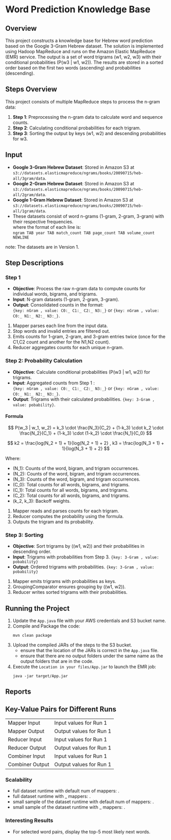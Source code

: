 # Word Prediction Knowledge Base

## Overview

This project constructs a knowledge base for Hebrew word prediction based on the Google 3-Gram Hebrew dataset. The solution is implemented using Hadoop MapReduce and runs on the Amazon Elastic MapReduce (EMR) service. The output is a set of word trigrams (w1, w2, w3) with their conditional probabilities \(P(w3 | w1, w2)\). The results are stored in a sorted order based on the first two words (ascending) and probabilities (descending).

## Steps Overview

This project consists of multiple MapReduce steps to process the n-gram data:

1. **Step 1**: Preprocessing the n-gram data to calculate word and sequence counts.
2. **Step 2**: Calculating conditional probabilities for each trigram.
3. **Step 3**: Sorting the output by keys (w1, w2) and descending probabilities for w3.

## Input

- **Google 3-Gram Hebrew Dataset**: Stored in Amazon S3 at `s3://datasets.elasticmapreduce/ngrams/books/20090715/heb-all/3gram/data`.
- **Google 2-Gram Hebrew Dataset**: Stored in Amazon S3 at `s3://datasets.elasticmapreduce/ngrams/books/20090715/heb-all/2gram/data`.
- **Google 1-Gram Hebrew Dataset**: Stored in Amazon S3 at `s3://datasets.elasticmapreduce/ngrams/books/20090715/heb-all/1gram/data`.
- These datasets consist of word n-grams (1-gram, 2-gram, 3-gram) with their respective frequencies.<br>
where the format of each line is:<br>
`ngram TAB year TAB match_count TAB page_count TAB volume_count NEWLINE`

note: The datasets are in Version 1.

## Step Descriptions

### Step 1

- **Objective**: Process the raw n-gram data to compute counts for individual words, bigrams, and trigrams.
- **Input**: N-gram datasets (1-gram, 2-gram, 3-gram).
- **Output**: Consolidated counts in the format: <br> `{key: nGram , value: C0:_ C1:_ C2:_ N3:_}` or `{key: nGram , value: C0:_ N1:_ N2:_ N3:_}`.

1. Mapper parses each line from the input data.
2. Stop words and invalid entries are filtered out.
3. Emits counts for 1-gram, 2-gram, and 3-gram entries twice (once for the C1,C2 count and another for the N1,N2 count).
4. Reducer aggregates counts for each unique n-gram.

### Step 2: Probability Calculation

- **Objective**: Calculate conditional probabilities \(P(w3 | w1, w2)\) for trigrams.
- **Input**: Aggregated counts from Step 1 : <br> `{key: nGram , value: C0:_ C1:_ C2:_ N3:_}` or `{key: nGram , value: C0:_ N1:_ N2:_ N3:_}`.
- **Output**: Trigrams with their calculated probabilities. `{key: 3-Gram , value: pobability}`.

#### Formula


$$
P(w_3 | w_1, w_2) = k_3 \cdot \frac{N_3}{C_2} + (1-k_3) \cdot k_2 \cdot \frac{N_2}{C_1} + (1-k_3) \cdot (1-k_2) \cdot \frac{N_1}{C_0}
$$

$$
k2 = \frac{log(N_2 + 1) + 1}{log(N_2 + 1) + 2}  ,  k3 = \frac{log(N_3 + 1) + 1}{log(N_3 + 1) + 2}
$$

Where:

- \(N_1\): Counts of the word, bigram, and trigram occurrences.
- \(N_2\): Counts of the word, bigram, and trigram occurrences.
- \(N_3\): Counts of the word, bigram, and trigram occurrences.
- \(C_0\): Total counts for all words, bigrams, and trigrams.
- \(C_1\): Total counts for all words, bigrams, and trigrams.
- \(C_2\): Total counts for all words, bigrams, and trigrams.
- \(k_2, k_3\): Backoff weights.

1. Mapper reads and parses counts for each trigram.
2. Reducer computes the probability using the formula.
3. Outputs the trigram and its probability.

### Step 3: Sorting

- **Objective**: Sort trigrams by \((w1, w2)\) and their probabilities in descending order.
- **Input**: Trigrams with probabilities from Step 3. `{key: 3-Gram , value: pobability}`
- **Output**: Ordered trigrams with probabilities. `{key: 3-Gram , value: pobability}`

1. Mapper emits trigrams with probabilities as keys.
2. GroupingComparator ensures grouping by \((w1, w2)\).
3. Reducer writes sorted trigrams with their probabilities.

## Running the Project

1. Update the `App.java` file with your AWS credentials and S3 bucket name.
2. Compile and Package the code:
   ```
   mvn clean package
   ```
3. Upload the compiled JARs of the steps to the S3 bucket.
   * ensure that the location of the JARs is correct in the `App.java` file.
   * ensure that there are no output folders under the same name as the output folders that are in the code.
4. Execute the `Location in your files/App.jar` to launch the EMR job:
   ```
   java -jar target/App.jar
   ```

## Reports

## Key-Value Pairs for Different Runs

|                   |           |
|----------------------|------------------------|
| Mapper Input         | Input values for Run 1 |
| Mapper Output        | Output values for Run 1|
| Reducer Input        | Input values for Run 1 |
| Reducer Output       | Output values for Run 1|
| Combiner Input       | Input values for Run 1 |
| Combiner Output      | Output values for Run 1|

### Scalability

- full dataset runtime with default num of mappers: .
- full dataset runtime with _ mappers: .
- small sample of the dataset runtime with default num of mappers: .
- small sample of the dataset runtime with _ mappers: .

### Interesting Results

- For selected word pairs, display the top-5 most likely next words.

